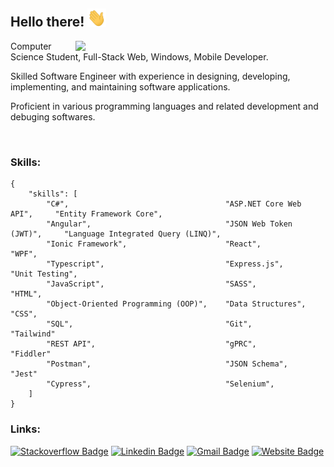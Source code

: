 ## Hello there! <img src="https://github.com/ssz360/ssz360/blob/main/images/Hi.gif?raw=true" width="30px"></h2>
[<img align="right" width="400" src="https://github-readme-stats.vercel.app/api/top-langs/?username=ssz360&layout=compact"/>](https://github.com/ssz360/)

Computer Science Student, Full-Stack Web, Windows, Mobile Developer.

Skilled Software Engineer with experience in designing, developing, implementing, and maintaining software applications. 

Proficient in various programming languages and related development and debuging softwares. 

<br/>

### Skills:

    {
        "skills": [
            "C#",                                   "ASP.NET Core Web API",     "Entity Framework Core",
            "Angular",                              "JSON Web Token (JWT)",     "Language Integrated Query (LINQ)",
            "Ionic Framework",                      "React",                    "WPF",
            "Typescript",                           "Express.js",               "Unit Testing",
            "JavaScript",                           "SASS",                     "HTML",
            "Object-Oriented Programming (OOP)",    "Data Structures",          "CSS",
            "SQL",                                  "Git",                      "Tailwind"
            "REST API",                             "gPRC",                     "Fiddler"
            "Postman",                              "JSON Schema",              "Jest"
            "Cypress",                              "Selenium",                 
        ]
    }
    
### Links:    
[![Stackoverflow Badge](https://img.shields.io/badge/Stack%20Overflow-f48024?style=flat&logo=stackoverflow&logoColor=white&link=https://stackoverflow.com/users/2735163/ssz)](https://stackoverflow.com/users/2735163/ssz) 
[![Linkedin Badge](https://img.shields.io/badge/Linkedin-0077b5?style=flat&logo=linkedin&link=https://www.linkedin.com/in/seyed-sajjad-zahedi/)](https://www.linkedin.com/in/seyed-sajjad-zahedi/)
[![Gmail Badge](https://img.shields.io/badge/Email-ff0000?style=flat&logo=gmail&logoColor=white&link=mailto:szahedi.mail@gmail.com)](mailto:szahedi.mail@gmail.com)
[![Website Badge](https://img.shields.io/badge/Website-000000?style=flat&logo=awesomelists&logoColor=white&link=http://szahedi.com)](http://szahedi.com)
